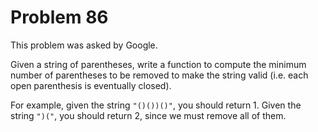 # Problem 86

 This problem was asked by Google.

Given a string of parentheses, write a function to compute the minimum number of parentheses to be removed to make the string valid (i.e. each open parenthesis is eventually closed).

For example, given the string `"()())()"`, you should return 1. Given the string `")("`, you should return 2, since we must remove all of them.